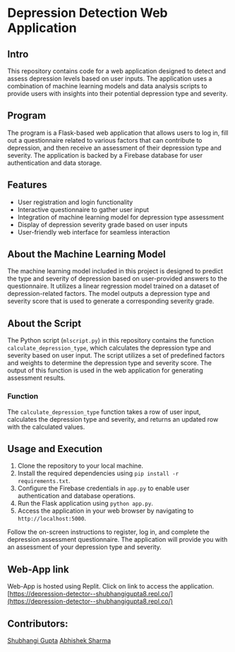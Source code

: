# Depression Detection Web Application

## Intro

This repository contains code for a web application designed to detect and assess depression levels based on user inputs. The application uses a combination of machine learning models and data analysis scripts to provide users with insights into their potential depression type and severity.

## Program

The program is a Flask-based web application that allows users to log in, fill out a questionnaire related to various factors that can contribute to depression, and then receive an assessment of their depression type and severity. The application is backed by a Firebase database for user authentication and data storage.

## Features

- User registration and login functionality
- Interactive questionnaire to gather user input
- Integration of machine learning model for depression type assessment
- Display of depression severity grade based on user inputs
- User-friendly web interface for seamless interaction

## About the Machine Learning Model

The machine learning model included in this project is designed to predict the type and severity of depression based on user-provided answers to the questionnaire. It utilizes a linear regression model trained on a dataset of depression-related factors. The model outputs a depression type and severity score that is used to generate a corresponding severity grade.

## About the Script

The Python script (`mlscript.py`) in this repository contains the function `calculate_depression_type`, which calculates the depression type and severity based on user input. The script utilizes a set of predefined factors and weights to determine the depression type and severity score. The output of this function is used in the web application for generating assessment results.

### Function

The `calculate_depression_type` function takes a row of user input, calculates the depression type and severity, and returns an updated row with the calculated values.

## Usage and Execution

1. Clone the repository to your local machine.
2. Install the required dependencies using `pip install -r requirements.txt`.
3. Configure the Firebase credentials in `app.py` to enable user authentication and database operations.
4. Run the Flask application using `python app.py`.
5. Access the application in your web browser by navigating to `http://localhost:5000`.

Follow the on-screen instructions to register, log in, and complete the depression assessment questionnaire. The application will provide you with an assessment of your depression type and severity.

## Web-App link
Web-App is hosted using Replit. Click on link to access the application.
[https://depression-detector--shubhangigupta8.repl.co/](https://depression-detector--shubhangigupta8.repl.co/)

## Contributors:
[Shubhangi Gupta](https://github.com/shubhangi1304)
[Abhishek Sharma](https://github.com/anonymous300502)
